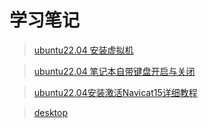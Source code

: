 # 学习笔记

>  [ubuntu22.04 安装虚拟机](/zh-cn/Learn/ubuntu22.04%20_setup_win10.md)

> [ubuntu22.04 笔记本自带键盘开启与关闭](/zh-cn/Learn/ubuntu2204_keyboard.md.md)

> [ubuntu22.04安装激活Navicat15详细教程](/zh-cn/Learn/setup_nv_sql_tools.md)

> [desktop](/zh-cn/Learn/setup_desktop.md)
